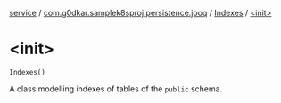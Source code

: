 [service](../../index.md) / [com.g0dkar.samplek8sproj.persistence.jooq](../index.md) / [Indexes](index.md) / [&lt;init&gt;](./-init-.md)

# &lt;init&gt;

`Indexes()`

A class modelling indexes of tables of the `public` schema.

